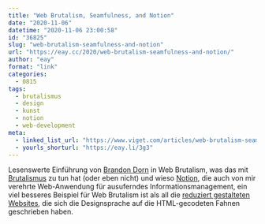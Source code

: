 ```yaml
---
title: "Web Brutalism, Seamfulness, and Notion"
date: "2020-11-06"
datetime: "2020-11-06 23:00:58"
id: "36825"
slug: "web-brutalism-seamfulness-and-notion"
url: "https://eay.cc/2020/web-brutalism-seamfulness-and-notion/"
author: "eay"
format: "link"
categories:
  - 0815
tags:
  - brutalismus
  - design
  - kunst
  - notion
  - web-development
meta:
  - linked_list_url: "https://www.viget.com/articles/web-brutalism-seamfulness-and-notion/"
  - yourls_shorturl: "https://eay.li/3g3"
---
```


Lesenswerte Einführung von [Brandon Dorn](https://brandorn.com/) in Web Brutalism, was das mit [Brutalismus](https://de.wikipedia.org/wiki/Brutalismus) zu tun hat (oder eben nicht) und wieso [Notion](https://www.notion.so/), die auch von mir verehrte Web-Anwendung für ausuferndes Informations­management, ein viel besseres Beispiel für Web Brutalism ist als all die [reduziert gestalteten Websites](https://brutalistwebsites.com/), die sich die Designsprache auf die HTML-gecodeten Fahnen geschrieben haben.
